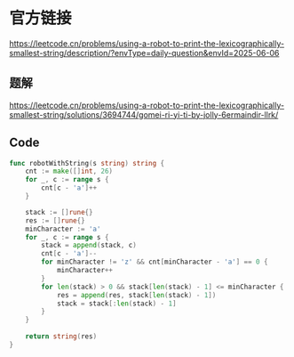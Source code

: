 # 官方链接
https://leetcode.cn/problems/using-a-robot-to-print-the-lexicographically-smallest-string/description/?envType=daily-question&envId=2025-06-06

## 题解
https://leetcode.cn/problems/using-a-robot-to-print-the-lexicographically-smallest-string/solutions/3694744/gomei-ri-yi-ti-by-jolly-6ermaindir-llrk/

## Code
```go
func robotWithString(s string) string {
    cnt := make([]int, 26)
    for _, c := range s {
        cnt[c - 'a']++
    }

    stack := []rune{}
    res := []rune{}
    minCharacter := 'a'
    for _, c := range s {
        stack = append(stack, c)
        cnt[c - 'a']--
        for minCharacter != 'z' && cnt[minCharacter - 'a'] == 0 {
            minCharacter++
        }
        for len(stack) > 0 && stack[len(stack) - 1] <= minCharacter {
            res = append(res, stack[len(stack) - 1])
            stack = stack[:len(stack) - 1]
        }
    }
    
    return string(res)
}
```